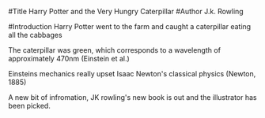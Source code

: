 #Title
Harry Potter and the Very Hungry Caterpillar
#Author
J.k. Rowling

#Introduction
Harry Potter went to the farm and caught a caterpillar eating all the cabbages

The caterpillar was green, which corresponds to a wavelength of approximately 470nm (Einstein et al.)

Einsteins mechanics really upset Isaac Newton's classical physics (Newton, 1885)

A new bit of infromation, JK rowling's new book is out and the illustrator has been picked.
